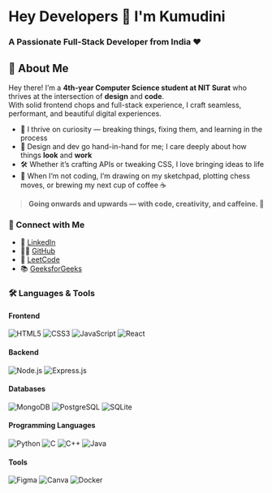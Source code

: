
# Hey Developers 👋 I'm Kumudini
### A Passionate Full-Stack Developer from India ❤️

## 🚀 About Me

Hey there! I’m a **4th-year Computer Science student at NIT Surat** who thrives at the intersection of **design** and **code**.  
With solid frontend chops and full-stack experience, I craft seamless, performant, and beautiful digital experiences.

- 💭 I thrive on curiosity — breaking things, fixing them, and learning in the process  
- 🎨 Design and dev go hand-in-hand for me; I care deeply about how things **look** and **work**  
- 🛠️ Whether it’s crafting APIs or tweaking CSS, I love bringing ideas to life  
- 🎯 When I’m not coding, I’m drawing on my sketchpad, plotting chess moves, or brewing my next cup of coffee ☕

> **Going onwards and upwards — with code, creativity, and caffeine. 🚀**
### 🔗 Connect with Me
- 💼 [LinkedIn](https://www.linkedin.com/in/kumudini-gholap-687246292/)  
- 🧑‍💻 [GitHub](https://www.linkedin.com/in/kumudini-gholap-687246292/)
- 🧠 [LeetCode](https://leetcode.com/u/kumudini1308/)
- 📚 [GeeksforGeeks](https://www.geeksforgeeks.org/user/kumudinawfv/)
### 🛠️ Languages & Tools

#### **Frontend**
![HTML5](https://img.shields.io/badge/-HTML5-E34F26?style=for-the-badge&logo=html5&logoColor=white)
![CSS3](https://img.shields.io/badge/-CSS3-1572B6?style=for-the-badge&logo=css3&logoColor=white)
![JavaScript](https://img.shields.io/badge/-JavaScript-F7DF1E?style=for-the-badge&logo=javascript&logoColor=black)
![React](https://img.shields.io/badge/-React-61DAFB?style=for-the-badge&logo=react&logoColor=black)

#### **Backend**
![Node.js](https://img.shields.io/badge/-Node.js-339933?style=for-the-badge&logo=node.js&logoColor=white)
![Express.js](https://img.shields.io/badge/-Express.js-000000?style=for-the-badge&logo=express&logoColor=white)

#### **Databases**
![MongoDB](https://img.shields.io/badge/-MongoDB-47A248?style=for-the-badge&logo=mongodb&logoColor=white)
![PostgreSQL](https://img.shields.io/badge/-PostgreSQL-336791?style=for-the-badge&logo=postgresql&logoColor=white)
![SQLite](https://img.shields.io/badge/-SQLite-003B57?style=for-the-badge&logo=sqlite&logoColor=white)

#### **Programming Languages**
![Python](https://img.shields.io/badge/-Python-3776AB?style=for-the-badge&logo=python&logoColor=white)
![C](https://img.shields.io/badge/-C-A8B9CC?style=for-the-badge&logo=c&logoColor=black)
![C++](https://img.shields.io/badge/-C++-00599C?style=for-the-badge&logo=c%2B%2B&logoColor=white)
![Java](https://img.shields.io/badge/-Java-007396?style=for-the-badge&logo=java&logoColor=white)

#### **Tools**
![Figma](https://img.shields.io/badge/-Figma-F24E1E?style=for-the-badge&logo=figma&logoColor=white)
![Canva](https://img.shields.io/badge/-Canva-00C4CC?style=for-the-badge&logo=canva&logoColor=white)
![Docker](https://img.shields.io/badge/-Docker-2496ED?style=for-the-badge&logo=docker&logoColor=white)



